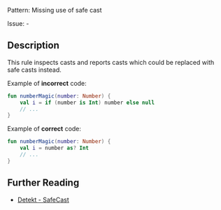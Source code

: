 Pattern: Missing use of safe cast

Issue: -

## Description

This rule inspects casts and reports casts which could be replaced with safe casts instead.

Example of **incorrect** code:

```kotlin
fun numberMagic(number: Number) {
    val i = if (number is Int) number else null
    // ...
}
```

Example of **correct** code:

```kotlin
fun numberMagic(number: Number) {
    val i = number as? Int
    // ...
}
```

## Further Reading

* [Detekt - SafeCast](https://arturbosch.github.io/detekt/style.html#safecast)